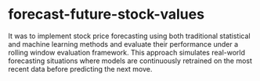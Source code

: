 # forecast-future-stock-values
It was to implement stock price forecasting using both  traditional statistical and machine learning methods and evaluate their performance  under a rolling window evaluation framework. This approach simulates real-world  forecasting situations where models are continuously retrained on the most recent  data before predicting the next move.
